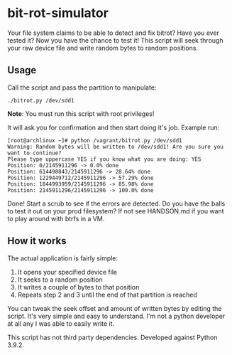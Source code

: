 # bit-rot-simulator

Your file system claims to be able to detect and fix bitrot? Have you ever tested it? Now you have the chance to test it! This script will seek through your raw device file and write random bytes to random positions.

## Usage

Call the script and pass the partition to manipulate:

    ./bitrot.py /dev/sdd1

**Note**: You must run this script with root privileges!

It will ask you for confirmation and then start doing it's job. Example run:

    [root@archlinux ~]# python /vagrant/bitrot.py /dev/sdd1
    Warning: Random bytes will be written to /dev/sdd1! Are you sure you want to continue?
    Please type uppercase YES if you know what you are doing: YES
    Position: 0/2145911296 -> 0.0% done
    Position: 614498843/2145911296 -> 28.64% done
    Position: 1229449712/2145911296 -> 57.29% done
    Position: 1844993959/2145911296 -> 85.98% done
    Position: 2145911296/2145911296 -> 100.0% done

Done! Start a scrub to see if the errors are detected. Do you have the balls to test it out on your prod filesystem? If not see HANDSON.md if you want to play around with btrfs in a VM.

## How it works

The actual application is fairly simple:

1) It opens your specified device file
2) It seeks to a random position
3) It writes a couple of bytes to that position
4) Repeats step 2 and 3 until the end of that partition is reached

You can tweak the seek offset and amount of written bytes by editing the script. It's very simple and easy to understand. I'm not a python developer at all any I was able to easily write it.

This script has not third party dependencies. Developed against Python 3.9.2.
